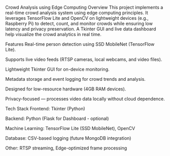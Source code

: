 Crowd Analysis using Edge Computing
Overview
This project implements a real-time crowd analysis system using edge computing principles. It leverages TensorFlow Lite and OpenCV on lightweight devices (e.g., Raspberry Pi) to detect, count, and monitor crowds while ensuring low latency and privacy preservation. A Tkinter GUI and live data dashboard help visualize the crowd analytics in real time.

Features
Real-time person detection using SSD MobileNet (TensorFlow Lite).

Supports live video feeds (RTSP cameras, local webcams, and video files).

Lightweight Tkinter GUI for on-device monitoring.

Metadata storage and event logging for crowd trends and analysis.

Designed for low-resource hardware (4GB RAM devices).

Privacy-focused — processes video data locally without cloud dependence.

Tech Stack
Frontend: Tkinter (Python)

Backend: Python (Flask for Dashboard - optional)

Machine Learning: TensorFlow Lite (SSD MobileNet), OpenCV

Database: CSV-based logging (future MongoDB integration)

Other: RTSP streaming, Edge-optimized frame processing
